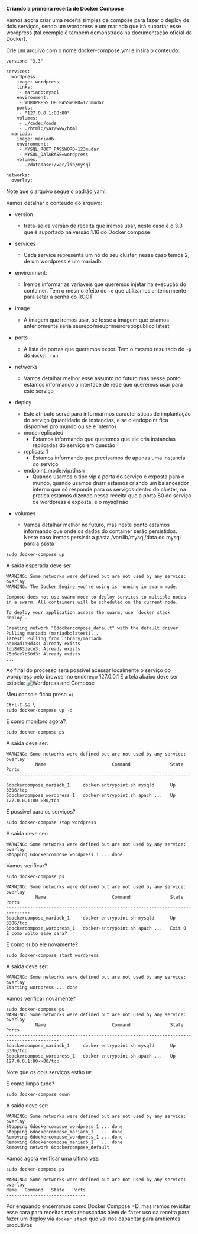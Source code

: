 
__Criando a primeira receita de Docker Compose__

Vamos agora criar uma receita simples de compose para fazer o deploy de dois serviços, sendo um wordpress e um mariadb que irá suportar esse wordpress (tal exemple é tambem demonstrado na documentação oficial da Docker).

Crie um arquivo com o nome docker-compose.yml e insira o conteudo:
```
version: "3.3"

services:
  wordpress:
    image: wordpress
    links:
     - mariadb:mysql
    environment:
     - WORDPRESS_DB_PASSWORD=123mudar
    ports:
     - "127.0.0.1:80:80"
    volumes:
     - ./code:/code
     - ./html:/var/www/html
  mariadb:
    image: mariadb
    environment:
     - MYSQL_ROOT_PASSWORD=123mudar
     - MYSQL_DATABASE=wordpress
    volumes:
     - ./database:/var/lib/mysql

networks:
  overlay:
```
Note que o arquivo segue o padrão yaml.

Vamos detalhar o conteudo do arquivo:
 - version 
   - trata-se da versão de receita que iremos usar, neste caso é o 3.3 que é suportado na versão 1.16 do Docker compose

 - services
   - Cada service representa um nó do seu cluster, nesse caso temos 2, de um wordpress e um mariadb
 - environment:
   -  Iremos informar as variaveis que queremos injetar na execução do container. Tem o mesmo efeito do `-e` que utilizamos anteriormente para setar a senha do ROOT
 - image
   - A imagem que iremos usar, se fosse a imagem que criamos anteriormente seria seurepo/meuprimeirorepopublico:latest
 - ports
   - A lista de portas que queremos expor. Tem o mesmo resultado do `-p` do `docker run`
 - networks
   - Vamos detalhar melhor esse assunto no futuro mas nesse ponto estamos informando a interface de rede que queremos usar para este serviço
 - deploy
   - Este atributo serve para informarmos caracteristicas de implantação do serviço (quantidade de instancias, e se o endopoint fica disponivel pro mundo ou se é interno)
   - mode:replicated
     - Estamos informando que queremos que ele cria instancias replicadas do serviço em questão
   - replicas: 1
     - Estamos informando que precisamos de apenas uma instancia do serviço
   - endpoint_mode:vip/dnsrr 
     - Quando usamos o tipo vip a porta do serviço é exposta para o mundo, quando usamos dnsrr estamos criando um balanceador interno que só responde para os serviços dentro do cluster, na pratica estamos dizendo nessa receita que a porta 80 do serviço de wordpress é exposta, e o mysql não
  - volumes
    - Vamos detalhar melhor no futuro, mas neste ponto estamos informando que onde os dados do container serão persistidos. Neste caso iremos persistir a pasta /var/lib/mysql/data do mysql para a pasta 
```
sudo docker-compose up
```
A saida esperada deve ser:
```
WARNING: Some networks were defined but are not used by any service: overlay
WARNING: The Docker Engine you're using is running in swarm mode.

Compose does not use swarm mode to deploy services to multiple nodes in a swarm. All containers will be scheduled on the current node.

To deploy your application across the swarm, use `docker stack deploy`.

Creating network "6dockercompose_default" with the default driver
Pulling mariadb (mariadb:latest)...
latest: Pulling from library/mariadb
aa18ad1a0d33: Already exists
fdb8d83dece3: Already exists
75b6ce7b50d3: Already exists
...
```
Ao final do processo será possivel acessar localmente o serviço do wordpress pelo browser no endereço 127.0.0.1
E a tela abaixo deve ser exibida:
![Wordpress and Compose](wp_compose.png)

Meu console ficou preso =/
```
Ctrl+C && \
sudo docker-compose up -d
```
E como monitoro agora?
```
sudo docker-compose ps
```
A saida deve ser:
```
WARNING: Some networks were defined but are not used by any service: overlay
           Name                         Command               State          Ports        
------------------------------------------------------------------------------------------
6dockercompose_mariadb_1     docker-entrypoint.sh mysqld      Up      3306/tcp            
6dockercompose_wordpress_1   docker-entrypoint.sh apach ...   Up      127.0.0.1:80->80/tcp
```

É possivel para os serviços? 
```
sudo docker-compose stop wordpress
```
A saida deve ser:
```
WARNING: Some networks were defined but are not used by any service: overlay
Stopping 6dockercompose_wordpress_1 ... done
```
Vamos verificar?
```
sudo docker-compose ps

WARNING: Some networks were defined but are not used by any service: overlay
           Name                         Command               State     Ports  
-------------------------------------------------------------------------------
6dockercompose_mariadb_1     docker-entrypoint.sh mysqld      Up       3306/tcp
6dockercompose_wordpress_1   docker-entrypoint.sh apach ...   Exit 0       
E como volto esse cara?
```

E como subo ele novamente?
```
sudo docker-compose start wordpress
```
A saida deve ser:
```
WARNING: Some networks were defined but are not used by any service: overlay
Starting wordpress ... done
```
Vamos verificar novamente?
```
sudo docker-compose ps
WARNING: Some networks were defined but are not used by any service: overlay
           Name                         Command               State          Ports        
------------------------------------------------------------------------------------------
6dockercompose_mariadb_1     docker-entrypoint.sh mysqld      Up      3306/tcp            
6dockercompose_wordpress_1   docker-entrypoint.sh apach ...   Up      127.0.0.1:80->80/tcp

```
Note que os dois serviços estão `UP`

E como limpo tudo?

```
sudo docker-compose down
```
A saída deve ser:
```
WARNING: Some networks were defined but are not used by any service: overlay
Stopping 6dockercompose_wordpress_1 ... done
Stopping 6dockercompose_mariadb_1   ... done
Removing 6dockercompose_wordpress_1 ... done
Removing 6dockercompose_mariadb_1   ... done
Removing network 6dockercompose_default
```
Vamos agora verificar uma ultima vez:
```
sudo docker-compose ps

WARNING: Some networks were defined but are not used by any service: overlay
Name   Command   State   Ports
------------------------------
```

Por enquando encerramos como Docker Compose =D, mas iremos revisitar esse cara para receitas mais rebuscadas alem de fazer uso da receita para fazer um deploy via `docker stack` que vai nos capacitar para ambientes produtivos